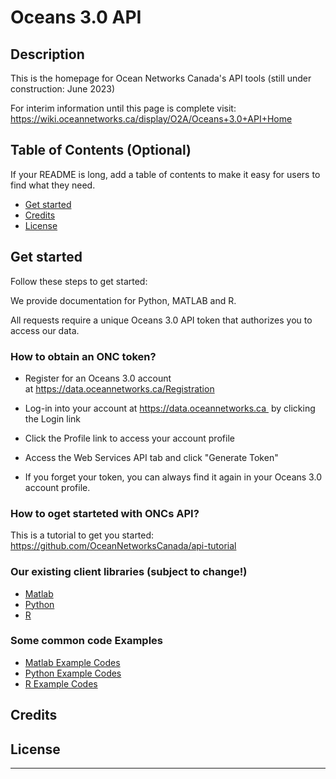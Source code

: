 # Oceans 3.0 API



## Description

This is the homepage for Ocean Networks Canada's API tools (still under construction: June 2023)

For interim information until this page is complete visit: https://wiki.oceannetworks.ca/display/O2A/Oceans+3.0+API+Home

## Table of Contents (Optional)

If your README is long, add a table of contents to make it easy for users to find what they need.

- [Get started](#get-started)
- [Credits](#credits)
- [License](#license)

## Get started
Follow these steps to get started: 

We provide documentation for Python, MATLAB and R.

All requests require a unique Oceans 3.0 API token that authorizes you to access our data. 
### How to obtain an ONC token?

 - Register for an Oceans 3.0 account at https://data.oceannetworks.ca/Registration
 - Log-in into your account at https://data.oceannetworks.ca  by clicking the Login link
 - Click the Profile link to access your account profile
 - Access the Web Services API tab and click "Generate Token"

 - If you forget your token, you can always find it again in your Oceans 3.0 account profile.

### How to oget starteted with ONCs API?
This is a tutorial to get you started:
https://github.com/OceanNetworksCanada/api-tutorial 

### Our existing client libraries (subject to change!)

 - [Matlab](https://github.com/OceanNetworksCanada/api-matlab-client)
 - [Python](https://github.com/OceanNetworksCanada/api-python-client)
 - [R](https://github.com/OceanNetworksCanada/api-r-client)

### Some common code Examples
 
 - [Matlab Example Codes](https://github.com/OceanNetworksCanada/onc-api-example-codes/tree/main/scripts/MATLAB)
 - [Python Example Codes](https://github.com/OceanNetworksCanada/onc-api-example-codes/tree/main/scripts/Python3)
 - [R Example Codes](https://github.com/OceanNetworksCanada/onc-api-example-codes/tree/main/scripts/R)

## Credits


## License


---


